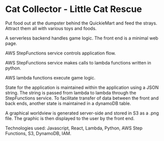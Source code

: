# Cat Collector - Little Cat Rescue
Put food out at the dumpster behind the QuickieMart and feed the strays.
Attract them all with various toys and foods.




A serverless backend handles game logic. The front end is a minimal web page.

AWS StepFunctions service controls application flow.

AWS StepFunctions service makes calls to lambda functions written in python. 

AWS lambda functions execute game logic.

State for the application is maintained within the application using a JSON string. The string is passed from lambda to lambda through the StepFunctions service. To facilitate transfer of data between the front and back ends, another state is maintained in a dynamoDB table.

A graphical worldview is generated server-side and stored in S3 as a .png file. The graphic is then displayed to the user by the front end.


Technologies used: Javascript, React, Lambda, Python, AWS Step Functions, S3, DynamoDB, IAM.
